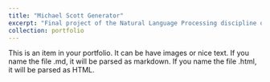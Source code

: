 ```yaml
---
title: "Michael Scott Generator"
excerpt: "Final project of the Natural Language Processing discipline of the Data Science and Artificial Intelligence course at the Federal University of Paraíba. Project hosted on HuggingFace. 1<br/><img src='/images/img_1.jpeg'>"
collection: portfolio
---
```


This is an item in your portfolio. It can be have images or nice text. If you name the file .md, it will be parsed as markdown. If you name the file .html, it will be parsed as HTML. 
